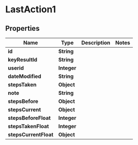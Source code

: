 

# LastAction1


## Properties

| Name | Type | Description | Notes |
|------------ | ------------- | ------------- | -------------|
|**id** | **String** |  |  |
|**keyResultId** | **String** |  |  |
|**userid** | **Integer** |  |  |
|**dateModified** | **String** |  |  |
|**stepsTaken** | **Object** |  |  |
|**note** | **String** |  |  |
|**stepsBefore** | **Object** |  |  |
|**stepsCurrent** | **Object** |  |  |
|**stepsBeforeFloat** | **Integer** |  |  |
|**stepsTakenFloat** | **Integer** |  |  |
|**stepsCurrentFloat** | **Object** |  |  |




